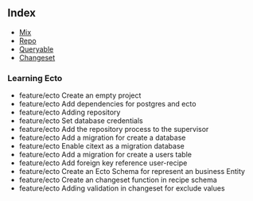 ## Index

- [Mix](mix.md)
- [Repo](repo.md)
- [Queryable](queryable.md)
- [Changeset](changeset.md)

 ### Learning Ecto

- feature/ecto Create an empty project
- feature/ecto Add dependencies for postgres and ecto
- feature/ecto Adding repository
- feature/ecto Set database credentials
- feature/ecto Add the repository process to the supervisor
- feature/ecto Add a migration for create a database
- feature/ecto Enable citext as a migration database
- feature/ecto Add a migration for create a users table
- feature/ecto Add foreign key reference user-recipe
- feature/ecto Create an Ecto Schema for represent an business Entity
- feature/ecto Create an changeset function in recipe schema
- feature/ecto Adding validation in changeset for exclude values


